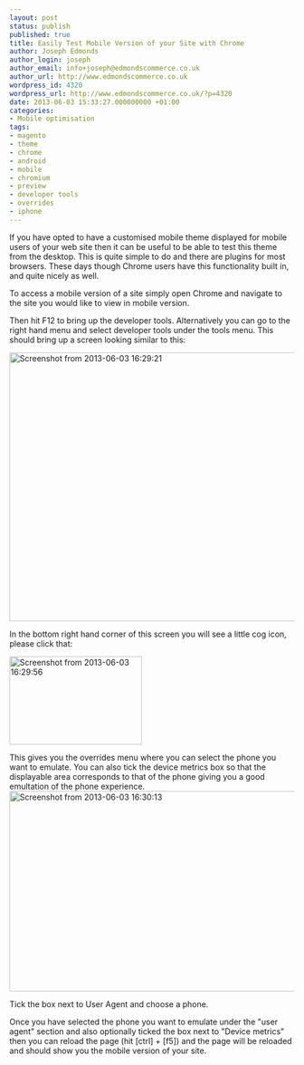 ```yaml
---
layout: post
status: publish
published: true
title: Easily Test Mobile Version of your Site with Chrome
author: Joseph Edmonds
author_login: joseph
author_email: info+joseph@edmondscommerce.co.uk
author_url: http://www.edmondscommerce.co.uk
wordpress_id: 4320
wordpress_url: http://www.edmondscommerce.co.uk/?p=4320
date: 2013-06-03 15:33:27.000000000 +01:00
categories:
- Mobile optimisation
tags:
- magento
- theme
- chrome
- android
- mobile
- chromium
- preview
- developer tools
- overrides
- iphone
---
```

If you have opted to have a customised mobile theme displayed for mobile users of your web site then it can be useful to be able to test this theme from the desktop. This is quite simple to do and there are plugins for most browsers. These days though Chrome users have this functionality built in, and quite nicely as well.

To access a mobile version of a site simply open Chrome and navigate to the site you would like to view in mobile version.

Then hit F12 to bring up the developer tools. Alternatively you can go to the right hand menu and select developer tools under the tools menu. This should bring up a screen looking similar to this:

<a href="http://www.edmondscommerce.co.uk/wp-content/uploads/2013/06/Screenshot-from-2013-06-03-162921.png"><img src="{% img  ({{ site.url }}/assets/Screenshot-from-2013-06-03-162921-600x475.png %}" alt="Screenshot from 2013-06-03 16:29:21" width="600" height="475" class="alignleft size-medium wp-image-4322" /></a>

In the bottom right hand corner of this screen you will see a little cog icon, please click that:

<a href="{% img  ({{ site.url }}/assets/Screenshot-from-2013-06-03-162956.png %}"><img src="{% img  ({{ site.url }}/assets/Screenshot-from-2013-06-03-162956.png %}" alt="Screenshot from 2013-06-03 16:29:56" width="234" height="156" class="alignleft size-full wp-image-4323" /></a>

This gives you the overrides menu where you can select the phone you want to emulate. You can also tick the device metrics box so that the displayable area corresponds to that of the phone giving you a good emultation of the phone experience.<a href="http://www.edmondscommerce.co.uk/wp-content/uploads/2013/06/Screenshot-from-2013-06-03-163013.png"><img src="{% img  ({{ site.url }}/assets/Screenshot-from-2013-06-03-163013-600x354.png %}" alt="Screenshot from 2013-06-03 16:30:13" width="600" height="354" class="alignleft size-medium wp-image-4324" /></a>

Tick the box next to User Agent and choose a phone.

Once you have selected the phone you want to emulate under the "user agent" section and also optionally ticked the box next to "Device metrics" then you can reload the page (hit [ctrl] + [f5]) and the page will be reloaded and should show you the mobile version of your site.
